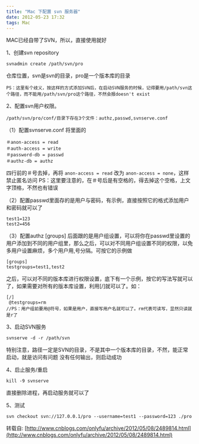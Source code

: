 ```yaml
---
title: "Mac 下配置 svn 服务器"
date: 2012-05-23 17:32
tags: Mac
---
```


MAC已经自带了SVN，所以，直接使用就好

1、创建svn repository
```
svnadmin create /path/svn/pro
```
<!-- more -->
仓库位置，svn是svn的目录，pro是一个版本库的目录
```
PS：这里有个歧义，按这样的方式添加SVN后，在启动SVN服务的时候，记得要用/path/svn这个路径，而不能用/path/svn/pro这个路径，不然会报doesn't exist
```

2、配置svn用户权限。
```
/path/svn/pro/conf/目录下存在3个文件：authz,passwd,svnserve.conf
```

（1）配置svnserve.conf
将里面的
```
＃anon-access = read
＃auth-access = write
＃password-db = passwd
＃authz-db = authz
```
四行前的＃号去掉，再将 `anon-access = read` 改为 `anon-access = none`，这样禁止匿名访问
PS：这里要注意的，在＃号后是有空格的，得去掉这个空格，上文字顶格，不然也有错误


（2）配置passwd里面存的是用户与密码，有示例，直接按照它的格式添加用户和密码就可以了
```
test1=123
test2=456
```

（3）配置authz
[groups] 后面跟的是用户组设置，可以将你在passwd里设置的用户添加到不同的用户组里，那么之后，可以对不同用户组设置不同的权限，以免多用户设置麻烦，多个用户用,号分隔。可按它的示例做
```
[groups]
testgroups=test1,test2
```
之后，可以对不同的版本库进行权限设置，底下有一个示例，按它的写法写就可以了，如果需要对所有的版本库设置，利用[/]就可以了。如：

```
[/]
 @testgroups=rm
//PS：用户组前要用@符号，如果是用户，直接写用户名就可以了。rm代表可读写，显然只读就是r了
```
3、启动SVN服务
```
svnserve -d -r /path/svn
```
特别注意，路径一定是SVN的目录，不是其中一个版本库的目录，不然，能正常启动，就是访问有问题
没有任何输出，则启动成功

4、启止服务/重启
```
kill -9 svnserve
```
直接删除进程，再启动服务就可以了

5、测试
```
svn checkout svn://127.0.0.1/pro --username=test1 --password=123 ./pro
```
转载自: [http://www.cnblogs.com/onlyfu/archive/2012/05/08/2489814.html](http://www.cnblogs.com/onlyfu/archive/2012/05/08/2489814.html)